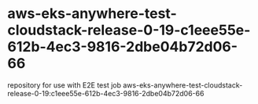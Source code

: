 # aws-eks-anywhere-test-cloudstack-release-0-19-c1eee55e-612b-4ec3-9816-2dbe04b72d06-66
repository for use with E2E test job aws-eks-anywhere-test-cloudstack-release-0-19:c1eee55e-612b-4ec3-9816-2dbe04b72d06-66

